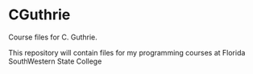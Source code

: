 # CGuthrie
Course files for C. Guthrie.

This repository will contain files for my programming courses at Florida SouthWestern State College

